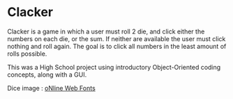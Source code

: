 # Clacker
Clacker is a game in which a user must roll 2 die, and click either the numbers on each die, or the sum. 
If neither are available the user must click nothing and roll again. The goal is to click all numbers in the least amount of rolls possible. 

This was a High School project using introductory Object-Oriented coding concepts, along with a GUI.

Dice image : <a href="http://www.onlinewebfonts.com">oNline Web Fonts</a>
